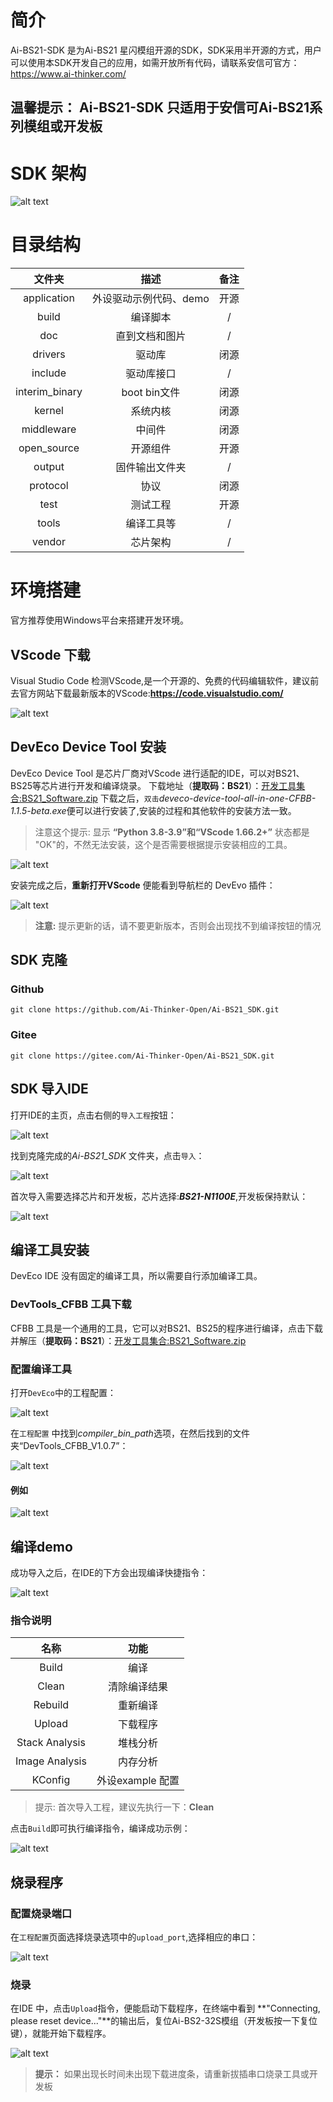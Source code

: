 # 简介

Ai-BS21-SDK 是为Ai-BS21 星闪模组开源的SDK，SDK采用半开源的方式，用户可以使用本SDK开发自己的应用，如需开放所有代码，请联系安信可官方：<https://www.ai-thinker.com/>

## **温馨提示：** Ai-BS21-SDK 只适用于安信可Ai-BS21系列模组或开发板

# SDK 架构

![alt text](doc/IMG/SDK.png)

# 目录结构

| 文件夹| 描述 | 备注 |
| :-----------: | :---: | :---: |
| application   | 外设驱动示例代码、demo | 开源|
| build         | 编译脚本              | /   |
| doc           | 直到文档和图片        | /    |
| drivers       | 驱动库               | 闭源 |
| include       | 驱动库接口            | /   |
| interim_binary| boot bin文件         | 闭源 |
| kernel        | 系统内核             | 闭源 |
| middleware    | 中间件               | 闭源 |
| open_source   | 开源组件             | 开源 |
| output        | 固件输出文件夹        |/    |
| protocol      | 协议                 | 闭源 |
| test          | 测试工程             | 开源 |
| tools         | 编译工具等           |/     |
| vendor        | 芯片架构             |/    |

# 环境搭建

官方推荐使用Windows平台来搭建开发环境。

## VScode 下载

Visual Studio Code 检测VScode,是一个开源的、免费的代码编辑软件，建议前去官方网站下载最新版本的VScode:**<https://code.visualstudio.com/>**

![alt text](doc/IMG/VScode_main.png)

## DevEco Device Tool 安装

DevEco Device Tool 是芯片厂商对VScode 进行适配的IDE，可以对BS21、BS25等芯片进行开发和编译烧录。
下载地址（**提取码：BS21**）：[开发工具集合:BS21_Software.zip](https://pan.baidu.com/s/1BZa2AHsjZJsLSeQPPeGDfA)
下载之后，`双击`*deveco-device-tool-all-in-one-CFBB-1.1.5-beta.exe*便可以进行安装了,安装的过程和其他软件的安装方法一致。
>注意这个提示:
显示 **“Python 3.8-3.9”和“VScode 1.66.2+”** 状态都是 "OK"的，不然无法安装，这个是否需要根据提示安装相应的工具。

![alt text](doc/IMG/image.png)

安装完成之后，**重新打开VScode** 便能看到导航栏的 DevEvo 插件：

![alt text](doc/IMG/DevEco.png)

> **注意:**
> 提示更新的话，请不要更新版本，否则会出现找不到编译按钮的情况

## SDK 克隆

### Github

```
git clone https://github.com/Ai-Thinker-Open/Ai-BS21_SDK.git
```

### Gitee

```
git clone https://gitee.com/Ai-Thinker-Open/Ai-BS21_SDK.git
```

## SDK 导入IDE

打开IDE的主页，点击右侧的`导入工程`按钮：

![alt text](doc/IMG/SDK1.png)

找到克隆完成的*Ai-BS21_SDK* 文件夹，点击`导入`：

![alt text](doc/IMG/SDK2.png)

首次导入需要选择芯片和开发板，芯片选择:***BS21-N1100E***,开发板保持默认：

![alt text](doc/IMG/SDK3.png)

## 编译工具安装

DevEco IDE 没有固定的编译工具，所以需要自行添加编译工具。

### DevTools_CFBB 工具下载

CFBB 工具是一个通用的工具，它可以对BS21、BS25的程序进行编译，点击下载并解压（**提取码：BS21**）：[开发工具集合:BS21_Software.zip](https://pan.baidu.com/s/1BZa2AHsjZJsLSeQPPeGDfA)

### 配置编译工具

打开`DevEco`中的工程配置：

![alt text](doc/IMG/CFBB1.png)

在`工程配置` 中找到*compiler_bin_path*选项，在然后找到的文件夹“DevTools_CFBB_V1.0.7”：

![alt text](doc/IMG/CFBB2.png)

#### 例如

![alt text](doc/IMG/CFBB3.png)

## 编译demo

成功导入之后，在IDE的下方会出现编译快捷指令：

![alt text](doc/IMG/buid1.png)

### 指令说明

| 名称          | 功能          |
| :---:         | :---:        |
|Build          | 编译         |
|Clean          | 清除编译结果  |
|Rebuild        | 重新编译      |
|Upload         | 下载程序      |
|Stack  Analysis| 堆栈分析      |
|Image Analysis | 内存分析      |
|KConfig        | 外设example 配置|

>提示:
> 首次导入工程，建议先执行一下：**Clean**

点击`Build`即可执行编译指令，编译成功示例：

![alt text](doc/IMG/build2.png)

## 烧录程序

### 配置烧录端口

在`工程配置`页面选择烧录选项中的`upload_port`,选择相应的串口：

![alt text](doc/IMG/upload1.png)

### 烧录

在IDE 中，点击`Upload`指令，便能启动下载程序，在终端中看到 **"Connecting, please reset device..."**的输出后，复位Ai-BS2-32S模组（开发板按一下复位键），就能开始下载程序。

![alt text](doc/IMG/upload2.png)

>**提示：**
>如果出现长时间未出现下载进度条，请重新拔插串口烧录工具或开发板
